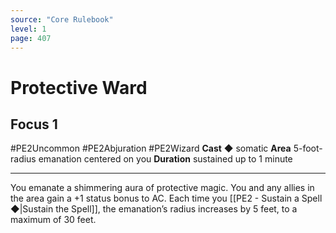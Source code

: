 ```yaml
---
source: "Core Rulebook"
level: 1
page: 407
---
```


# Protective Ward
## Focus 1
#PE2Uncommon #PE2Abjuration #PE2Wizard
**Cast** ◆ somatic
**Area** 5-foot-radius emanation centered on you
**Duration** sustained up to 1 minute

-----
You emanate a shimmering aura of protective magic. You and any allies in the area gain a +1 status bonus to AC. Each time you [[PE2 - Sustain a Spell ◆|Sustain the Spell]], the emanation’s radius increases by 5 feet, to a maximum of 30 feet.
